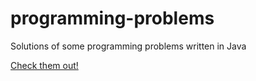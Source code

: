 # programming-problems

Solutions of some programming problems written in Java 

[Check them out!](src/#programming-problems)
